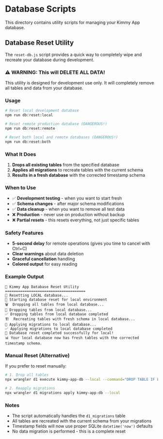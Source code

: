 # Database Scripts

This directory contains utility scripts for managing your Kimmy App database.

## Database Reset Utility

The `reset-db.js` script provides a quick way to completely wipe and recreate your database during development.

### ⚠️ **WARNING: This will DELETE ALL DATA!**

This utility is designed for development use only. It will completely remove all tables and data from your database.

### Usage

```bash
# Reset local development database
npm run db:reset:local

# Reset remote production database (DANGEROUS!)
npm run db:reset:remote

# Reset both local and remote databases (DANGEROUS!)
npm run db:reset:both
```

### What It Does

1. **Drops all existing tables** from the specified database
2. **Applies all migrations** to recreate tables with the current schema
3. **Results in a fresh database** with the corrected timestamp schema

### When to Use

- ✅ **Development testing** - when you want to start fresh
- ✅ **Schema changes** - after major schema modifications
- ✅ **Data cleanup** - when you want to remove all test data
- ❌ **Production** - never use on production without backup
- ❌ **Partial resets** - this resets everything, not just specific tables

### Safety Features

- **5-second delay** for remote operations (gives you time to cancel with Ctrl+C)
- **Clear warnings** about data deletion
- **Graceful cancellation** handling
- **Colored output** for easy reading

### Example Output

```
🔧 Kimmy App Database Reset Utility
=====================================
📍 Resetting LOCAL database...
🚀 Starting database reset for local environment
🗑️  Dropping all tables from local database...
🔄 Dropping tables from local database...
✅ Dropping tables from local database completed
🏗️  Recreating tables with fresh schema in local database...
🔄 Applying migrations to local database...
✅ Applying migrations to local database completed
🎉 Database reset completed successfully for local!
📊 Your local database now has fresh tables with the corrected timestamp schema.
```

### Manual Reset (Alternative)

If you prefer to reset manually:

```bash
# 1. Drop all tables
npx wrangler d1 execute kimmy-app-db --local --command="DROP TABLE IF EXISTS households; DROP TABLE IF EXISTS users; DROP TABLE IF EXISTS record_types; DROP TABLE IF EXISTS records; DROP TABLE IF EXISTS quick_notes; DROP TABLE IF EXISTS contact_submissions; DROP TABLE IF EXISTS d1_migrations;"

# 2. Reapply migrations
npx wrangler d1 migrations apply kimmy-app-db --local
```

### Notes

- The script automatically handles the `d1_migrations` table
- All tables are recreated with the current schema from your migrations
- Timestamp fields will now use proper SQLite `datetime('now')` defaults
- No data migration is performed - this is a complete reset
